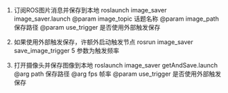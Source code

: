 1. 订阅ROS图片消息并保存到本地
roslaunch image_saver image_saver.launch 
@param image_topic 话题名称
@param image_path 保存路径
@param use_trigger 是否使用外部触发保存

2. 如果使用外部触发保存，许额外启动触发节点
rosrun image_saver save_image_trigger 5  参数为触发频率

3. 打开摄像头并保存图像到本地
roslaunch image_saver getAndSave.launch 
@arg path 保存路径
@arg fps 帧率 
@param use_trigger 是否使用外部触发保存



